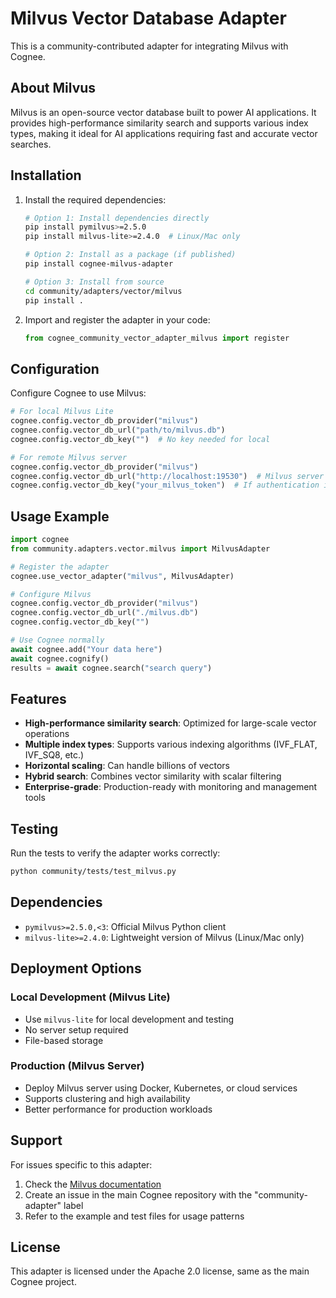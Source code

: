 # Milvus Vector Database Adapter

This is a community-contributed adapter for integrating Milvus with Cognee.

## About Milvus

Milvus is an open-source vector database built to power AI applications. It provides high-performance similarity search and supports various index types, making it ideal for AI applications requiring fast and accurate vector searches.

## Installation

1. Install the required dependencies:
   ```bash
   # Option 1: Install dependencies directly
   pip install pymilvus>=2.5.0
   pip install milvus-lite>=2.4.0  # Linux/Mac only
   
   # Option 2: Install as a package (if published)
   pip install cognee-milvus-adapter
   
   # Option 3: Install from source
   cd community/adapters/vector/milvus
   pip install .
   ```

2. Import and register the adapter in your code:
   ```python
   from cognee_community_vector_adapter_milvus import register
   ```

## Configuration

Configure Cognee to use Milvus:

```python
# For local Milvus Lite
cognee.config.vector_db_provider("milvus")
cognee.config.vector_db_url("path/to/milvus.db")
cognee.config.vector_db_key("")  # No key needed for local

# For remote Milvus server
cognee.config.vector_db_provider("milvus")
cognee.config.vector_db_url("http://localhost:19530")  # Milvus server URL
cognee.config.vector_db_key("your_milvus_token")  # If authentication is enabled
```

## Usage Example

```python
import cognee
from community.adapters.vector.milvus import MilvusAdapter

# Register the adapter
cognee.use_vector_adapter("milvus", MilvusAdapter)

# Configure Milvus
cognee.config.vector_db_provider("milvus")
cognee.config.vector_db_url("./milvus.db")
cognee.config.vector_db_key("")

# Use Cognee normally
await cognee.add("Your data here")
await cognee.cognify()
results = await cognee.search("search query")
```

## Features

- **High-performance similarity search**: Optimized for large-scale vector operations
- **Multiple index types**: Supports various indexing algorithms (IVF_FLAT, IVF_SQ8, etc.)
- **Horizontal scaling**: Can handle billions of vectors
- **Hybrid search**: Combines vector similarity with scalar filtering
- **Enterprise-grade**: Production-ready with monitoring and management tools

## Testing

Run the tests to verify the adapter works correctly:

```bash
python community/tests/test_milvus.py
```

## Dependencies

- `pymilvus>=2.5.0,<3`: Official Milvus Python client
- `milvus-lite>=2.4.0`: Lightweight version of Milvus (Linux/Mac only)

## Deployment Options

### Local Development (Milvus Lite)
- Use `milvus-lite` for local development and testing
- No server setup required
- File-based storage

### Production (Milvus Server)
- Deploy Milvus server using Docker, Kubernetes, or cloud services
- Supports clustering and high availability
- Better performance for production workloads

## Support

For issues specific to this adapter:
1. Check the [Milvus documentation](https://milvus.io/docs)
2. Create an issue in the main Cognee repository with the "community-adapter" label
3. Refer to the example and test files for usage patterns

## License

This adapter is licensed under the Apache 2.0 license, same as the main Cognee project. 